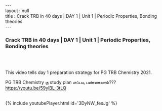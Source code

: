 ---<br>layout : null<br>title : Crack TRB in 40 days | DAY 1 | Unit 1 | Periodic Properties, Bonding theories<br>---<br><h3>Crack TRB in 40 days | DAY 1 | Unit 1 | Periodic Properties, Bonding theories</h3><br><br><p>This video tells day 1 preparation strategy for PG TRB Chemistry 2021.

PG TRB Chemistry கு study plan எப்படி பண்ணலாம்??? 
https://youtu.be/59ylBL-3tLQ</p><br>{% include youtubePlayer.html id='3DyNW_fesJg' %}<br>